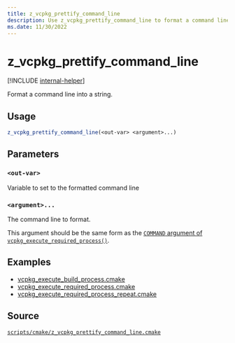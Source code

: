 ```yaml
---
title: z_vcpkg_prettify_command_line
description: Use z_vcpkg_prettify_command_line to format a command line into a string.
ms.date: 11/30/2022
---
```

# z_vcpkg_prettify_command_line

[!INCLUDE [internal-helper](../../../../includes/internal-helper.md)]

Format a command line into a string.

## Usage

```cmake
z_vcpkg_prettify_command_line(<out-var> <argument>...)
```

## Parameters

### `<out-var>`

Variable to set to the formatted command line

### `<argument>...`

The command line to format.

This argument should be the same form as the [`COMMAND` argument of `vcpkg_execute_required_process()`](../vcpkg_execute_required_process.md#command).

## Examples

- [vcpkg_execute_build_process.cmake](https://github.com/Microsoft/vcpkg/blob/master/scripts/cmake/vcpkg_execute_build_process.cmake)
- [vcpkg_execute_required_process.cmake](https://github.com/Microsoft/vcpkg/blob/master/scripts/cmake/vcpkg_execute_required_process.cmake)
- [vcpkg_execute_required_process_repeat.cmake](https://github.com/Microsoft/vcpkg/blob/master/scripts/cmake/vcpkg_execute_required_process_repeat.cmake)

## Source

[`scripts/cmake/z_vcpkg_prettify_command_line.cmake`](https://github.com/Microsoft/vcpkg/blob/master/scripts/cmake/z_vcpkg_prettify_command_line.cmake)
